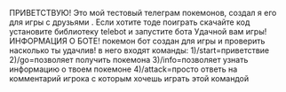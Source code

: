 ПРИВЕТСТВУЮ!
Это мой тестовый телеграм покемонов, создал я его для игры с друзьями .
Если хотите тоде поиграть скачайте код установите библиотеку telebot и запустите бота
Удачной вам игры!
ИНФОРМАЦИЯ О БОТЕ!
покемон бот создан для игры и проверить насколько ты удачлив!
в него входят команды:
1)/start=приветствие 
2)/go=позволяет получить покемона
3)/info=позволяет узнать информацию о твоем покемоне
4)/attack=просто ответь на комментарий игрока с которым хочешь играть этой командой 
